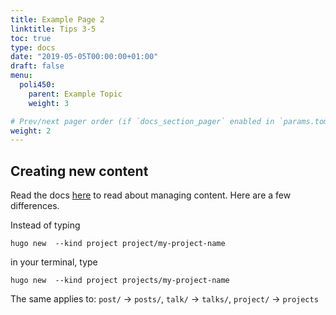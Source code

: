 ```yaml
---
title: Example Page 2
linktitle: Tips 3-5
toc: true
type: docs
date: "2019-05-05T00:00:00+01:00"
draft: false
menu:
  poli450:
    parent: Example Topic
    weight: 3

# Prev/next pager order (if `docs_section_pager` enabled in `params.toml`)
weight: 2
---
```

  
  ## Creating new content
  Read the docs [here](https://sourcethemes.com/academic/docs/managing-content/) to read about managing content. Here are a few differences.

Instead of typing
```
hugo new  --kind project project/my-project-name
```
in your terminal, type
```
hugo new  --kind project projects/my-project-name
```

The same applies to: `post/` -> `posts/`, `talk/` -> `talks/`, `project/` -> `projects`